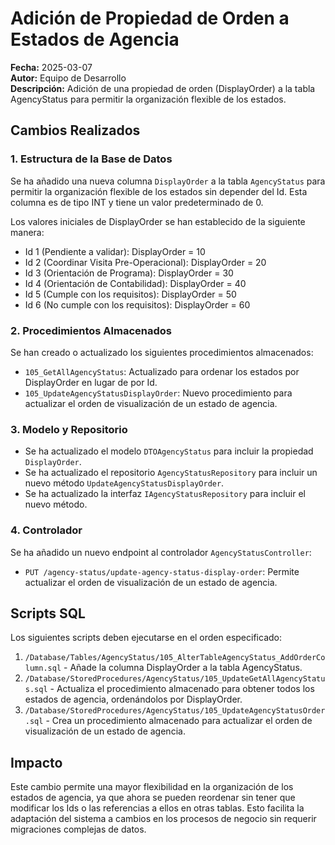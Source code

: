 # Adición de Propiedad de Orden a Estados de Agencia

**Fecha:** 2025-03-07  
**Autor:** Equipo de Desarrollo  
**Descripción:** Adición de una propiedad de orden (DisplayOrder) a la tabla AgencyStatus para permitir la organización flexible de los estados.

## Cambios Realizados

### 1. Estructura de la Base de Datos

Se ha añadido una nueva columna `DisplayOrder` a la tabla `AgencyStatus` para permitir la organización flexible de los estados sin depender del Id. Esta columna es de tipo INT y tiene un valor predeterminado de 0.

Los valores iniciales de DisplayOrder se han establecido de la siguiente manera:

- Id 1 (Pendiente a validar): DisplayOrder = 10
- Id 2 (Coordinar Visita Pre-Operacional): DisplayOrder = 20
- Id 3 (Orientación de Programa): DisplayOrder = 30
- Id 4 (Orientación de Contabilidad): DisplayOrder = 40
- Id 5 (Cumple con los requisitos): DisplayOrder = 50
- Id 6 (No cumple con los requisitos): DisplayOrder = 60

### 2. Procedimientos Almacenados

Se han creado o actualizado los siguientes procedimientos almacenados:

- `105_GetAllAgencyStatus`: Actualizado para ordenar los estados por DisplayOrder en lugar de por Id.
- `105_UpdateAgencyStatusDisplayOrder`: Nuevo procedimiento para actualizar el orden de visualización de un estado de agencia.

### 3. Modelo y Repositorio

- Se ha actualizado el modelo `DTOAgencyStatus` para incluir la propiedad `DisplayOrder`.
- Se ha actualizado el repositorio `AgencyStatusRepository` para incluir un nuevo método `UpdateAgencyStatusDisplayOrder`.
- Se ha actualizado la interfaz `IAgencyStatusRepository` para incluir el nuevo método.

### 4. Controlador

Se ha añadido un nuevo endpoint al controlador `AgencyStatusController`:

- `PUT /agency-status/update-agency-status-display-order`: Permite actualizar el orden de visualización de un estado de agencia.

## Scripts SQL

Los siguientes scripts deben ejecutarse en el orden especificado:

1. `/Database/Tables/AgencyStatus/105_AlterTableAgencyStatus_AddOrderColumn.sql` - Añade la columna DisplayOrder a la tabla AgencyStatus.
2. `/Database/StoredProcedures/AgencyStatus/105_UpdateGetAllAgencyStatus.sql` - Actualiza el procedimiento almacenado para obtener todos los estados de agencia, ordenándolos por DisplayOrder.
3. `/Database/StoredProcedures/AgencyStatus/105_UpdateAgencyStatusOrder.sql` - Crea un procedimiento almacenado para actualizar el orden de visualización de un estado de agencia.

## Impacto

Este cambio permite una mayor flexibilidad en la organización de los estados de agencia, ya que ahora se pueden reordenar sin tener que modificar los Ids o las referencias a ellos en otras tablas. Esto facilita la adaptación del sistema a cambios en los procesos de negocio sin requerir migraciones complejas de datos.
